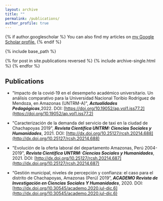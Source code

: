 ```yaml
---
layout: archive
title: ""
permalink: /publications/
author_profile: true
---
```


{% if author.googlescholar %}
  You can also find my articles on <u><a href="{{author.googlescholar}}">my Google Scholar profile</a>.</u>
{% endif %}

{% include base_path %}

{% for post in site.publications reversed %}
  {% include archive-single.html %}
{% endfor %}


Publications
---- 

* "Impacto de la covid-19 en el desempeño académico universitario. Un análisis comparativo para la Universidad Nacional Toribio Rodríguez de Mendoza, en Amazonas (UNTRM-A)", _**Actualidades Pedagógicas**_,2022. DOI: [https://doi.org/10.19052/ap.vol1.iss77.2](https://doi.org/10.19052/ap.vol1.iss77.2) 

* "Caracterización de la demanda del servicio de taxi en la ciudad de Chachapoyas 2019", _**Revista Científica UNTRM: Ciencias Sociales y Humanidades**_, 2021. DOI: [http://dx.doi.org/10.25127/rcsh.20214.688](http://dx.doi.org/10.25127/rcsh.20214.688)

* "Evolución de la oferta laboral del departamento Amazonas, Perú 2004-2019", _**Revista Científica UNTRM: Ciencias Sociales y Humanidades**_, 2021. DOI: [http://dx.doi.org/10.25127/rcsh.20214.687](http://dx.doi.org/10.25127/rcsh.20214.687)

* “Gestión municipal, niveles de percepción y confianza: el caso para el distrito de Chachapoyas, Amazonas (Perú) 2019”, _**ACADEMO Revista de Investigación en Ciencias Sociales Y Humanidades**_, 2020. DOI: [http://dx.doi.org/10.30545/academo.2020.jul-dic.6](http://dx.doi.org/10.30545/academo.2020.jul-dic.6)
